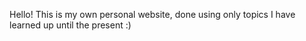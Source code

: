 Hello! This is my own personal website, done using only topics I have learned up until the present :)
